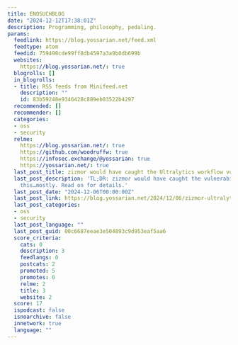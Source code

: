 ```yaml
---
title: ENOSUCHBLOG
date: "2024-12-12T17:38:01Z"
description: Programming, philosophy, pedaling.
params:
  feedlink: https://blog.yossarian.net/feed.xml
  feedtype: atom
  feedid: 759490cde99ff8db4597a3a9b0db699b
  websites:
    https://blog.yossarian.net/: true
  blogrolls: []
  in_blogrolls:
  - title: RSS feeds from Minifeed.net
    description: ""
    id: 83b59248e9346428c889eb03522b4297
  recommended: []
  recommender: []
  categories:
  - oss
  - security
  relme:
    https://blog.yossarian.net/: true
    https://github.com/woodruffw: true
    https://infosec.exchange/@yossarian: true
    https://yossarian.net/: true
  last_post_title: zizmor would have caught the Ultralytics workflow vulnerability
  last_post_description: 'TL;DR: zizmor would have caught the vulnerability that caused
    this…mostly. Read on for details.'
  last_post_date: "2024-12-06T00:00:00Z"
  last_post_link: https://blog.yossarian.net/2024/12/06/zizmor-ultralytics-injection
  last_post_categories:
  - oss
  - security
  last_post_language: ""
  last_post_guid: 00c6687eeae3e504893c9d953eaf5aa6
  score_criteria:
    cats: 0
    description: 3
    feedlangs: 0
    postcats: 2
    promoted: 5
    promotes: 0
    relme: 2
    title: 3
    website: 2
  score: 17
  ispodcast: false
  isnoarchive: false
  innetwork: true
  language: ""
---
```

